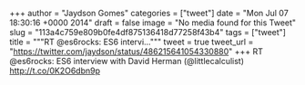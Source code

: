 
+++
author = "Jaydson Gomes"
categories = ["tweet"]
date = "Mon Jul 07 18:30:16 +0000 2014"
draft = false
image = "No media found for this Tweet"
slug = "113a4c759e809b0fe4df875136418d77258f43b4"
tags = ["tweet"]
title = """RT @es6rocks: ES6 intervi..."""
tweet = true
tweet_url = "https://twitter.com/jaydson/status/486215641054330880"
+++
RT @es6rocks: ES6 interview with David Herman (@littlecalculist) http://t.co/0K2O6dbn9p
